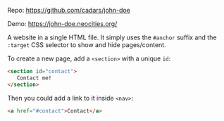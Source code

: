 Repo: https://github.com/cadars/john-doe

Demo: https://john-doe.neocities.org/

A website in a single HTML file. It simply uses the `#anchor` suffix and the `:target` CSS selector to show and hide pages/content.

To create a new page, add a `<section>` with a unique `id`:
```html
<section id="contact">
   Contact me!
</section>
```
Then you could add a link to it inside `<nav>`:
```html
<a href="#contact">Contact</a>
```
